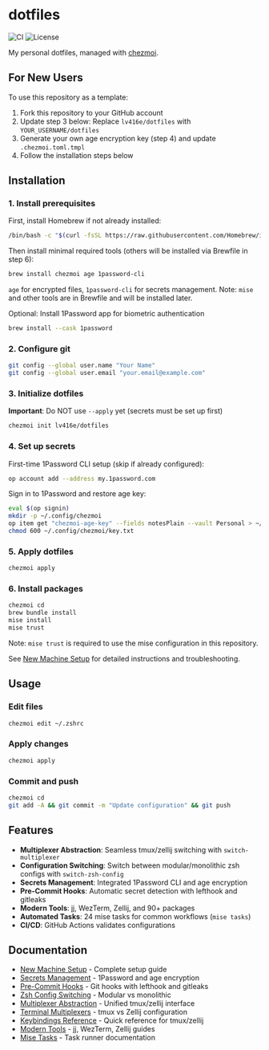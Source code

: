 # dotfiles

![CI](https://github.com/lv416e/dotfiles/workflows/Dotfiles%20CI/badge.svg)
![License](https://img.shields.io/github/license/lv416e/dotfiles)

My personal dotfiles, managed with [chezmoi](https://www.chezmoi.io/).

## For New Users

To use this repository as a template:

1. Fork this repository to your GitHub account
2. Update step 3 below: Replace `lv416e/dotfiles` with `YOUR_USERNAME/dotfiles`
3. Generate your own age encryption key (step 4) and update `.chezmoi.toml.tmpl`
4. Follow the installation steps below

## Installation

### 1. Install prerequisites

First, install Homebrew if not already installed:

```sh
/bin/bash -c "$(curl -fsSL https://raw.githubusercontent.com/Homebrew/install/HEAD/install.sh)"
```

Then install minimal required tools (others will be installed via Brewfile in step 6):

```sh
brew install chezmoi age 1password-cli
```

`age` for encrypted files, `1password-cli` for secrets management. Note: `mise` and other tools are in Brewfile and will be installed later.

Optional: Install 1Password app for biometric authentication

```sh
brew install --cask 1password
```

### 2. Configure git

```sh
git config --global user.name "Your Name"
git config --global user.email "your.email@example.com"
```

### 3. Initialize dotfiles

**Important**: Do NOT use `--apply` yet (secrets must be set up first)

```sh
chezmoi init lv416e/dotfiles
```

### 4. Set up secrets

First-time 1Password CLI setup (skip if already configured):

```sh
op account add --address my.1password.com
```

Sign in to 1Password and restore age key:

```sh
eval $(op signin)
mkdir -p ~/.config/chezmoi
op item get "chezmoi-age-key" --fields notesPlain --vault Personal > ~/.config/chezmoi/key.txt
chmod 600 ~/.config/chezmoi/key.txt
```

### 5. Apply dotfiles

```sh
chezmoi apply
```

### 6. Install packages

```sh
chezmoi cd
brew bundle install
mise install
mise trust
```

Note: `mise trust` is required to use the mise configuration in this repository.

See [New Machine Setup](docs/NEW_MACHINE_SETUP.md) for detailed instructions and troubleshooting.

## Usage

### Edit files

```sh
chezmoi edit ~/.zshrc
```

### Apply changes

```sh
chezmoi apply
```

### Commit and push

```sh
chezmoi cd
git add -A && git commit -m "Update configuration" && git push
```

## Features

- **Multiplexer Abstraction**: Seamless tmux/zellij switching with `switch-multiplexer`
- **Configuration Switching**: Switch between modular/monolithic zsh configs with `switch-zsh-config`
- **Secrets Management**: Integrated 1Password CLI and age encryption
- **Pre-Commit Hooks**: Automatic secret detection with lefthook and gitleaks
- **Modern Tools**: jj, WezTerm, Zellij, and 90+ packages
- **Automated Tasks**: 24 mise tasks for common workflows (`mise tasks`)
- **CI/CD**: GitHub Actions validates configurations

## Documentation

- [New Machine Setup](docs/NEW_MACHINE_SETUP.md) - Complete setup guide
- [Secrets Management](docs/SECRETS_MANAGEMENT.md) - 1Password and age encryption
- [Pre-Commit Hooks](docs/PRE_COMMIT_HOOKS.md) - Git hooks with lefthook and gitleaks
- [Zsh Config Switching](docs/ZSH_CONFIG_SWITCHING.md) - Modular vs monolithic
- [Multiplexer Abstraction](docs/MULTIPLEXER_ABSTRACTION.md) - Unified tmux/zellij interface
- [Terminal Multiplexers](docs/TERMINAL_MULTIPLEXERS.md) - tmux vs Zellij configuration
- [Keybindings Reference](docs/KEYBINDINGS_REFERENCE.md) - Quick reference for tmux/zellij
- [Modern Tools](docs/NEW_TOOLS.md) - jj, WezTerm, Zellij guides
- [Mise Tasks](docs/MISE_TASKS.md) - Task runner documentation
